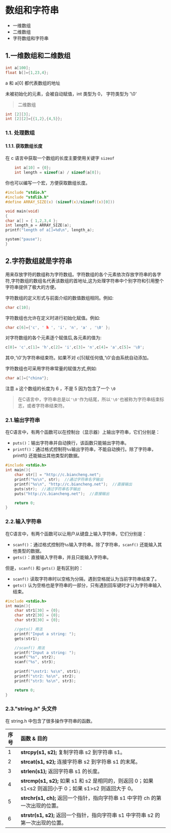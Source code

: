 # 数组和字符串

- 一维数组
- 二维数组
- 字符数组和字符串

## 1.一维数组和二维数组

```c
int a[100];
float b[]={1,23,4};
```
a 和 a[0] 都代表数组的地址

未被初始化的元素，会被自动赋值，int 类型为 0， 字符类型为 '\0'

> 二维数组

```c
int [2][3];
int [2][2]={{1,2},{4,5}};
```

### 1.1. 处理数组

#### 1.1.1. 获取数组长度

在 c 语言中获取一个数组的长度主要使用关键字 `sizeof`

```c
    int a[10] = {0};
    int length = sizeof(a) / sizeof(a[0]);
```

你也可以编写一个宏，方便获取数组长度。

```c
#include "stdio.h"
#include "stdlib.h"
#define ARRAY_SIZE(x) (sizeof(x)/sizeof((x)[0]))

void main(void)
{
char a[] = { 1,2,3,4 };
int length_a = ARRAY_SIZE(a);
printf("length of a[]=%d\n", length_a);

system("pause");
}
```



## 2.字符数组就是字符串

用来存放字符的数组称为字符数组。字符数组的各个元素依次存放字符串的各字符,字符数组的数组名代表该数组的首地址,这为处理字符串中个别字符和引用整个字符串提供了极大的方便。 

字符数组的定义形式与前面介绍的数值数组相同。例如:

```c
char c[10];
```


字符数组也允许在定义时进行初始化赋值。例如: 

```c
char c[6]={'c', ' h ', 'i', 'n', 'a' , '\0' };
```


对字符数组的各个元素逐个赋值后,各元素的值为: 

```c
c[0]= 'c',c[1]= 'h',c[2]= 'i',c[3]= 'n',c[4]= 'a',c[5]= '\0';
```

其中,‘\0’为字符串结束符。如果不对 c[5]赋任何值,‘\0’会由系统自动添加。 

字符数组也可采用字符串常量的赋值方式,例如: 

```c
char a[]={"china"};
```

注意 `a`  这个数组的长度为 6 ，不是 5 因为包含了一个 `\0`

> 在C语言中，字符串总是以`'\0'`作为结尾，所以`'\0'`也被称为字符串结束标志，或者字符串结束符。

### 2.1.输出字符串

在C语言中，有两个函数可以在控制台（显示器）上输出字符串，它们分别是：

- `puts()`：输出字符串并自动换行，该函数只能输出字符串。
- `printf()`：通过格式控制符`%s`输出字符串，不能自动换行。除了字符串，printf() 还能输出其他类型的数据。

```c
#include <stdio.h>
int main(){
    char str[] = "http://c.biancheng.net";
    printf("%s\n", str);  //通过字符串名字输出
    printf("%s\n", "http://c.biancheng.net");  //直接输出
    puts(str);  //通过字符串名字输出
    puts("http://c.biancheng.net");  //直接输出

    return 0;
}
```

### 2.2.输入字符串

在C语言中，有两个函数可以让用户从键盘上输入字符串，它们分别是：

- `scanf()`：通过格式控制符`%s`输入字符串。除了字符串，`scanf()` 还能输入其他类型的数据。
- `gets()`：直接输入字符串，并且只能输入字符串。

但是，`scanf()` 和 `gets()` 是有区别的：

- `scanf()` 读取字符串时以空格为分隔，遇到空格就认为当前字符串结束了。
- `gets()` 认为空格也是字符串的一部分，只有遇到回车键时才认为字符串输入结束。

```c
#include <stdio.h>
int main(){
    char str1[30] = {0};
    char str2[30] = {0};
    char str3[30] = {0};

    //gets() 用法
    printf("Input a string: ");
    gets(str1);

    //scanf() 用法
    printf("Input a string: ");
    scanf("%s", str2);
    scanf("%s", str3);
   
    printf("\nstr1: %s\n", str1);
    printf("str2: %s\n", str2);
    printf("str3: %s\n", str3);

    return 0;
}
```

### 2.3."string.h" 头文件

在 string.h 中包含了很多操作字符串的函数。

| 序号 | 函数 & 目的                                                  |
| :--- | :----------------------------------------------------------- |
| 1    | **strcpy(s1, s2);** 复制字符串 s2 到字符串 s1。              |
| 2    | **strcat(s1, s2);** 连接字符串 s2 到字符串 s1 的末尾。       |
| 3    | **strlen(s1);** 返回字符串 s1 的长度。                       |
| 4    | **strcmp(s1, s2);** 如果 s1 和 s2 是相同的，则返回 0；如果 s1<s2 则返回小于 0；如果 s1>s2 则返回大于 0。 |
| 5    | **strchr(s1, ch);** 返回一个指针，指向字符串 s1 中字符 ch 的第一次出现的位置。 |
| 6    | **strstr(s1, s2);** 返回一个指针，指向字符串 s1 中字符串 s2 的第一次出现的位置。 |
